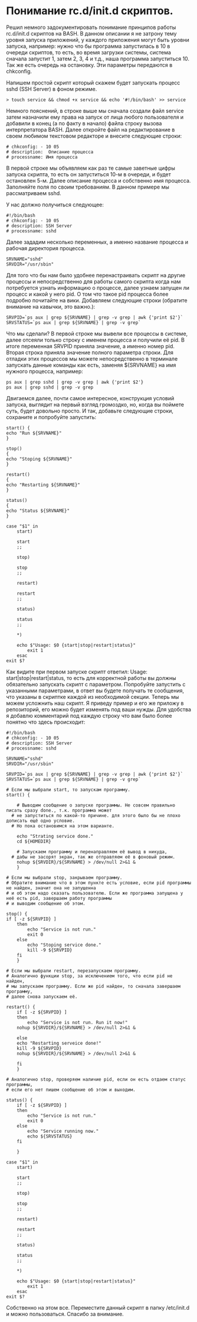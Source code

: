 # Понимание rc.d/init.d скриптов.

Решил немного задокументировать понимание принципов работы rc.d/init.d скриптов на BASH. В данном описании я не затрону тему уровня запуска
приложений, у каждого приложения могут быть уровни запуска, например: нужно что бы программа запустилась в 10 в очереди скриптов, то есть, 
во время загрузки системы, система сначала запустит 1, затем 2, 3, 4 и т.д., наша программа запуститься 10. Так же есть очередь на остановку.
Эти параметры передаются в chkconfig.

Напишем простой скрипт который скажем будет запускать процесс sshd (SSH Server) в фоном режиме.

```> touch service && chmod +x service && echo '#!/bin/bash' >> service```

Немного пояснений, в строке выше мы сначала создали файл service затем назначили ему права на запуск от лица любого пользователя и добавили
в конец (а по факту в начало) файла строку вызова интерпретатора BASH. Далее откройте файл на редактирование в своем любимом текстовом редакторе
и внесите следующие строки:

```
# chkconfig: - 10 05
# description:  Описание процесса
# processname: Имя процесса
```

В первой строке мы объявляем как раз те самые заветные цифры запуска скрипта, то есть он запуститься 10-м в очереди, и будет остановлен 5-м.
Далее описание процесса и собственно имя процесса. Заполняйте поля по своим требованиям. В данном примере мы рассматриваем sshd.

У нас должно получиться следующее:

```
#!/bin/bash
# chkconfig: - 10 05
# description: SSH Server
# processname: sshd
```

Далее зададим несколько переменных, а именно название процесса и рабочая директория процесса.

```
SRVNAME="sshd"
SRVDIR="/usr/sbin"
```

Для того что бы нам было удобнее перенастраивать скрипт на другие процессы и непосредственно для работы самого скрипта когда нам потребуется узнать
информацию о процессе, далее узнаем запущен ли процесс и какой у него pid. О том что такое pid процесса более подробно почитайте на вики.
Добавляем следующие строки (обратите внимание на кавычки, это важно.):

```
SRVPID=`ps aux | grep ${SRVNAME} | grep -v grep | awk {'print $2'}`
SRVSTATUS=`ps aux | grep ${SRVNAME} | grep -v grep`
```

Что мы сделали? В первой строке мы вывели все процессы в системе, далее отсеяли только строку с именем процесса и получили её pid. В итоге переменная
SRVPID приняла значение, а именно номер pid. Вторая строка приняла значение полного параметра строки. Для отладки этих процессов мы можете непосредственно
в терминале запускать данные команды как есть, заменяя ${SRVNAME} на имя нужного процесса, например:

```
ps aux | grep sshd | grep -v grep | awk {'print $2'}
ps aux | grep sshd | grep -v grep
```

Двигаемся далее, почти самое интересное, конструкция условий запуска, выглядит на первый взгляд громоздко, но, когда вы поймете суть, будет довольно просто.
И так, добавьте следующие строки, сохраните и попробуйте запустить:

```
start() {
echo "Run ${SRVNAME}"
}

stop()
{
echo "Stoping ${SRVNAME}"
}

restart()
{
echo "Restarting ${SRVNAME}"
}

status()
{
echo "Status ${SRVNAME}"
}

case "$1" in
	start)

	start
	;;

	stop)

	stop
	;;

	restart)

	restart
	;;

	status)

	status
	;;

	*)

	echo $"Usage: $0 {start|stop|restart|status}"
        exit 1
	esac
exit $?
```
Как видите при первом запуске скрипт ответил: Usage: start|stop|restart|status, то есть для корректной работы вы должны обязательно запускать скрипт с параметром.
Попробуйте запустить с указанными параметрами, в ответ вы будете получать те сообщения, что указаны в скриптке каждой из необходимой секции.
Теперь мы можем усложнить наш скрипт. Я приведу пример и его же приложу в репозиторий, его можно будет изменять под ваши нужды.
Для удобства я добавлю комментарий под каждую строку что вам было более понятно что здесь происходит:

```
#!/bin/bash
# chkconfig: - 10 05
# description: SSH Server
# processname: sshd

SRVNAME="sshd"
SRVDIR="/usr/sbin"

SRVPID=`ps aux | grep ${SRVNAME} | grep -v grep | awk {'print $2'}`
SRVSTATUS=`ps aux | grep ${SRVNAME} | grep -v grep`

# Если мы выбрали start, то запускам программу.
start() {
	
	# Выводим сообщение о запуске программы. Не совсем правильно писать сразу done., т.к. программа может
  # не запуститься по какой-то причине. для этого было бы не плохо дописать ещё одно условие. 
  # Но пока остановимся на этом варианте.
	
	echo "Strating service done."
	cd ${HOMEDIR}
	
	# Запускаем программу и перенаправляем её вывод в никуда, 
  # дабы не засорят экран, так же отправляем её в фоновый режим.
	nohup ${SRVDIR}/${SRVNAME} > /dev/null 2>&1 &
	}

# Если мы выбрали stop, закрываем программу.
# Обратите внимание что в этом пункте есть условие, если pid программы не найден, значит она не запущенна
# и об этом надо сказать пользователю. Если же программа запущена у неё есть pid, завершаем работу программы
# и выводим сообщение об этом.

stop() {
if [ -z ${SRVPID} ]
	then
		echo "Service is not run."
		exit 0
	else
		echo "Stoping service done."
		kill -9 ${SRVPID}
	fi
	}

# Если мы выбрали restart, перезапускаем программу.
# Аналогично функции stop, за исключением того, что если pid не найден,
# мы запускаем программу. Если же pid найден, то сначала завершаем программу, 
# далее снова запускаем её.

restart() {
	if [ -z ${SRVPID} ]
	then
		echo "Service is not run. Run it now!"
	nohup ${SRVDIR}/${SRVNAME} > /dev/null 2>&1 &

	else
	echo "Restarting serveice done!"
	kill -9 ${SRVPID}
	nohup ${SRVDIR}/${SRVNAME} > /dev/null 2>&1 &

	fi
	}

# Аналогично stop, проверяем наличие pid, если он есть отдаем статус программы,
# если его нет пишем сообщение об этом и выходим.

status() {
	if [ -z ${SRVPID} ]
	then
		echo "Service is not run."
		exit 0
	else
		echo "Service running now."
		echo ${SRVSTATUS}
	fi

	}

case "$1" in
	start)

	start
	;;

	stop)

	stop
	;;

	restart)

	restart
	;;

	status)

	status
	;;

	*)

	echo $"Usage: $0 {start|stop|restart|status}"
        exit 1
	esac
exit $?
```

Собственно на этом все. Переместите данный скрипт в папку /etc/init.d и можно пользоваться. 
Спасибо за внимание.
